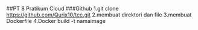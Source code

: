 ##PT 8 Pratikum 
Cloud
###Github
1.git clone 
https://github.com/Qurix10/tcc.git
2.membuat direktori dan file
3.membuat Dockerfile
4.Docker build -t namaimage